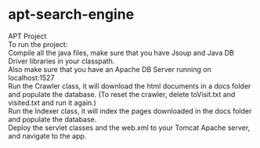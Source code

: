 # apt-search-engine
APT Project</br>
To run the project:</br>
Compile all the java files, make sure that you have Jsoup and Java DB Driver libraries in your classpath.</br>
Also make sure that you have an Apache DB Server running on localhost:1527</br>
Run the Crawler class, it will download the html documents in a docs folder and populate the database. (To reset the crawler, delete toVisit.txt and visited.txt and run it again.)</br>
Run the Indexer class, it will index the pages downloaded in the docs folder and populate the database.</br>
Deploy the servlet classes and the web.xml to your Tomcat Apache server, and navigate to the app.</br>
